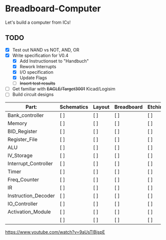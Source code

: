 # Breadboard-Computer
Let's build a computer from ICs!

## TODO
- [X] Test out NAND vs NOT, AND, OR
- [X] Write specification for V0.4
  - [X] Add Instructionset to "Handbuch"
  - [X] Rework Interrupts
  - [X] I/O specification
  - [X] Update Flags
  - [ ] ~~Insert test results~~
- [ ] Get familiar with ~~EAGLE/Target3001~~ Kicad/Logisim
- [ ] Build circuit designs

| Part:                | Schematics | Layout | Breadboard | Etching |
|----------------------|------------|--------|------------|---------|
| Bank_controller      | [ ]        | [ ]    | [ ]        | [ ]     |  
| Memory               | [ ]        | [ ]    | [ ]        | [ ]     |  
| BID_Register         | [ ]        | [ ]    | [ ]        | [ ]     |  
| Register_File        | [ ]        | [ ]    | [ ]        | [ ]     |  
| ALU                  | [ ]        | [ ]    | [ ]        | [ ]     |  
| IV_Storage           | [ ]        | [ ]    | [ ]        | [ ]     |  
| Interrupt_Controller | [ ]        | [ ]    | [ ]        | [ ]     | 
| Timer                | [ ]        | [ ]    | [ ]        | [ ]     | 
| Freq_Counter         | [ ]        | [ ]    | [ ]        | [ ]     | 
| IR                   | [ ]        | [ ]    | [ ]        | [ ]     | 
| Instruction_Decoder  | [ ]        | [ ]    | [ ]        | [ ]     | 
| IO_Controller        | [ ]        | [ ]    | [ ]        | [ ]     |   
| Activation_Module    | [ ]        | [ ]    | [ ]        | [ ]     |  
|                      | [ ]        | [ ]    | [ ]        | [ ]     | 

https://www.youtube.com/watch?v=9aUsTlBjspE
